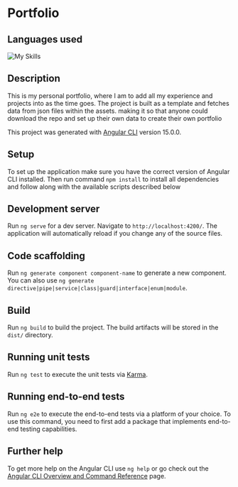 # Portfolio

## Languages used
![My Skills](https://skillicons.dev/icons?i=angular,scss,typescript)

## Description

This is my personal portfolio, where I am to add all my experience and projects into as the time goes.
The project is built as a template and fetches data from json files within the assets. making it so that anyone could download the repo and set up their own data to create their own portfolio


This project was generated with [Angular CLI](https://github.com/angular/angular-cli) version 15.0.0.


## Setup

To set up the application make sure you have the correct version of Angular CLI installed.
Then run command `npm install` to install all dependencies and follow along with the available scripts described below

## Development server

Run `ng serve` for a dev server. Navigate to `http://localhost:4200/`. The application will automatically reload if you change any of the source files.

## Code scaffolding

Run `ng generate component component-name` to generate a new component. You can also use `ng generate directive|pipe|service|class|guard|interface|enum|module`.

## Build

Run `ng build` to build the project. The build artifacts will be stored in the `dist/` directory.

## Running unit tests

Run `ng test` to execute the unit tests via [Karma](https://karma-runner.github.io).

## Running end-to-end tests

Run `ng e2e` to execute the end-to-end tests via a platform of your choice. To use this command, you need to first add a package that implements end-to-end testing capabilities.

## Further help

To get more help on the Angular CLI use `ng help` or go check out the [Angular CLI Overview and Command Reference](https://angular.io/cli) page.
